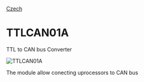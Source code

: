 
[Czech](./README.cs.md)
<!--- module --->
# TTLCAN01A
<!--- Emodule --->

<!--- subtitle ---> TTL to CAN bus Converter <!--- Esubtitle --->

![TTLCAN01A](/doc/img/TTLCAN01A_QRcode.png)

<!--- description ---> The module allow conecting uprocessors to CAN bus<!--- Edescription --->
            